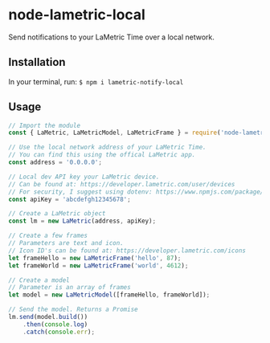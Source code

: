 # node-lametric-local

Send notifications to your LaMetric Time over a local network.

## Installation

In your terminal, run: `$ npm i lametric-notify-local`

## Usage

```js
// Import the module
const { LaMetric, LaMetricModel, LaMetricFrame } = require('node-lametric-notify-local');

// Use the local network address of your LaMetric Time.
// You can find this using the offical LaMetric app.
const address = '0.0.0.0';

// Local dev API key your LaMetric device.
// Can be found at: https://developer.lametric.com/user/devices
// For security, I suggest using dotenv: https://www.npmjs.com/package/dotenv
const apiKey = 'abcdefgh12345678';

// Create a LaMetric object
const lm = new LaMetric(address, apiKey);

// Create a few frames
// Parameters are text and icon.
// Icon ID's can be found at: https://developer.lametric.com/icons
let frameHello = new LaMetricFrame('hello', 87);
let frameWorld = new LaMetricFrame('world', 4612);

// Create a model
// Parameter is an array of frames
let model = new LaMetricModel([frameHello, frameWorld]);

// Send the model. Returns a Promise
lm.send(model.build())
    .then(console.log)
    .catch(console.err);

```
